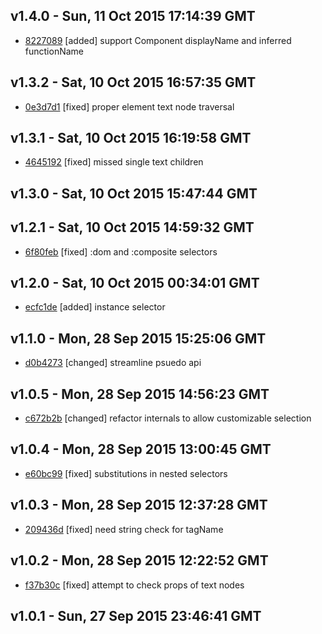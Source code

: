 v1.4.0 - Sun, 11 Oct 2015 17:14:39 GMT
--------------------------------------

- [8227089](../../commit/8227089) [added] support Component displayName and inferred functionName



v1.3.2 - Sat, 10 Oct 2015 16:57:35 GMT
--------------------------------------

- [0e3d7d1](../../commit/0e3d7d1) [fixed] proper element text node traversal



v1.3.1 - Sat, 10 Oct 2015 16:19:58 GMT
--------------------------------------

- [4645192](../../commit/4645192) [fixed] missed single text children



v1.3.0 - Sat, 10 Oct 2015 15:47:44 GMT
--------------------------------------





v1.2.1 - Sat, 10 Oct 2015 14:59:32 GMT
--------------------------------------

- [6f80feb](../../commit/6f80feb) [fixed] :dom and :composite selectors



v1.2.0 - Sat, 10 Oct 2015 00:34:01 GMT
--------------------------------------

- [ecfc1de](../../commit/ecfc1de) [added] instance selector



v1.1.0 - Mon, 28 Sep 2015 15:25:06 GMT
--------------------------------------

- [d0b4273](../../commit/d0b4273) [changed] streamline psuedo api



v1.0.5 - Mon, 28 Sep 2015 14:56:23 GMT
--------------------------------------

- [c672b2b](../../commit/c672b2b) [changed] refactor internals to allow customizable selection



v1.0.4 - Mon, 28 Sep 2015 13:00:45 GMT
--------------------------------------

- [e60bc99](../../commit/e60bc99) [fixed] substitutions in nested selectors



v1.0.3 - Mon, 28 Sep 2015 12:37:28 GMT
--------------------------------------

- [209436d](../../commit/209436d) [fixed] need string check for tagName



v1.0.2 - Mon, 28 Sep 2015 12:22:52 GMT
--------------------------------------

- [f37b30c](../../commit/f37b30c) [fixed] attempt to check props of text nodes



v1.0.1 - Sun, 27 Sep 2015 23:46:41 GMT
--------------------------------------





